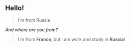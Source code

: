 ## Hello!

>I`m from Russia

_And where are you from?_

>I`m from **France**, but I am work and study in **Russia**!
